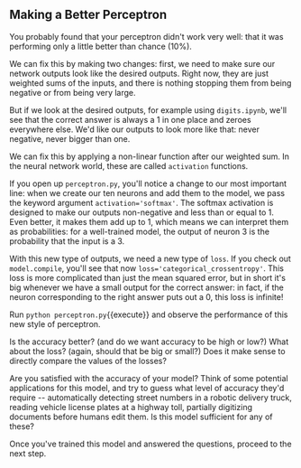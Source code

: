 ## Making a Better Perceptron

You probably found that your perceptron didn't work very well:
that it was performing only a little better than chance (10%).

We can fix this by making two changes:
first, we need to make sure our network outputs look
like the desired outputs.
Right now, they are just weighted sums of the inputs,
and there is nothing stopping them from being negative or from being very large.

But if we look at the desired outputs,
for example using `digits.ipynb`,
we'll see that the correct answer is always a 1 in one place
and zeroes everywhere else.
We'd like our outputs to look more like that:
never negative, never bigger than one.

We can fix this by applying a non-linear function after our weighted sum.
In the neural network world, these are called `activation` functions.

If you open up `perceptron.py`,
you'll notice a change to our most important line:
when we create our ten neurons and add them to the model,
we pass the keyword argument `activation='softmax'`.
The softmax activation is designed to make our outputs
non-negative and less than or equal to 1.
Even better, it makes them add up to 1,
which means we can interpret them as probabilities:
for a well-trained model,
the output of neuron 3 is the probability that the input is a 3.

With this new type of outputs, we need a new type of `loss`.
If you check out `model.compile`, you'll see that now `loss='categorical_crossentropy'`.
This loss is more complicated than just the mean squared error,
but in short it's big whenever we have a small output for the correct answer:
in fact, if the neuron corresponding to the right answer puts out a 0,
this loss is infinite!

Run
`python perceptron.py`{{execute}}
and observe the performance of this new style of perceptron.

Is the accuracy better? (and do we want accuracy to be high or low?)
What about the loss? (again, should that be big or small?)
Does it make sense to directly compare the values of the losses?

Are you satisfied with the accuracy of your model?
Think of some potential applications for this model,
and try to guess what level of accuracy they'd require --
automatically detecting street numbers in a robotic delivery truck,
reading vehicle license plates at a highway toll,
partially digitizing documents before humans edit them.
Is this model sufficient for any of these?

Once you've trained this model and answered the questions,
proceed to the next step.
